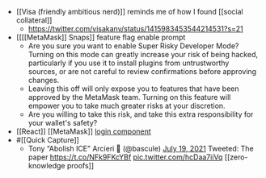 - [[Visa (friendly ambitious nerd)]] reminds me of how I found [[social collateral]]
    - https://twitter.com/visakanv/status/1415983453544214531?s=21
- [[[[MetaMask]] Snaps]] feature flag enable prompt
    - Are you sure you want to enable Super Risky Developer Mode? Turning on this mode can greatly increase your risk of being hacked, particularly if you use it to install plugins from untrustworthy sources, or are not careful to review confirmations before approving changes.
    - Leaving this off will only expose you to features that have been approved by the MetaMask team. Turning on this feature will empower you to take much greater risks at your discretion.
    - Are you willing to take this risk, and take this extra responsibility for your wallet's safety?
- [[React]] [[MetaMask]] [login component](https://dev.to/jacobedawson/build-a-web3-dapp-in-react-login-with-metamask-4chp)
- #[[Quick Capture]]
    - Tony “Abolish ICE” Arcieri 🦀 (@bascule) [July 19, 2021](https://twitter.com/bascule/status/1416967068696473603) Tweeted:
The paper https://t.co/NFk9FKcYBf [pic.twitter.com/hcDaa7iiVq](https://t.co/hcDaa7iiVq) [[zero-knowledge proofs]]
